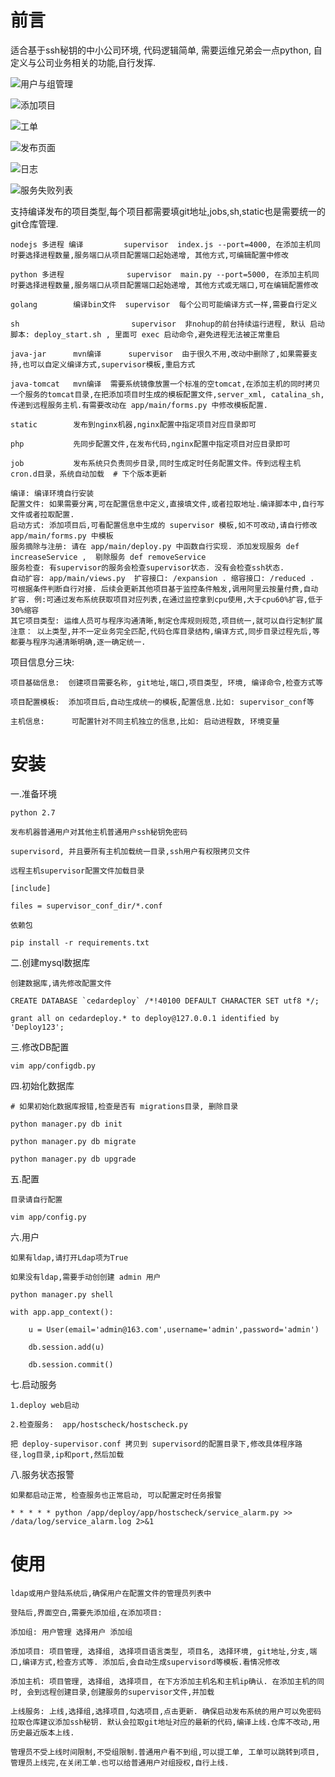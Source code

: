 # 前言

适合基于ssh秘钥的中小公司环境, 代码逻辑简单, 需要运维兄弟会一点python, 自定义与公司业务相关的功能,自行发挥.


   ![用户与组管理](https://github.com/liquanzhou/img/blob/master/cedardeploy/%E7%94%A8%E6%88%B7%E4%B8%8E%E7%BB%84%E7%AE%A1%E7%90%86.png "用户与组管理")
 
   ![添加项目](https://github.com/liquanzhou/img/blob/master/cedardeploy/111.jpeg "添加项目")

   ![工单](https://github.com/liquanzhou/img/blob/master/cedardeploy/444.jpeg "工单")

   ![发布页面](https://github.com/liquanzhou/img/blob/master/cedardeploy/333.jpeg "发布页面")

   ![日志](https://github.com/liquanzhou/img/blob/master/cedardeploy/222.jpeg "日志")

   ![服务失败列表](https://github.com/liquanzhou/img/blob/master/cedardeploy/%E6%9C%8D%E5%8A%A1%E5%A4%B1%E8%B4%A5%E5%88%97%E8%A1%A8.png "服务失败列表")


支持编译发布的项目类型,每个项目都需要填git地址,jobs,sh,static也是需要统一的git仓库管理.

    
    nodejs 多进程 编译         supervisor  index.js --port=4000, 在添加主机同时要选择进程数量,服务端口从项目配置端口起始递增, 其他方式,可编辑配置中修改

    python 多进程              supervisor  main.py --port=5000, 在添加主机同时要选择进程数量,服务端口从项目配置端口起始递增, 其他方式或无端口,可在编辑配置修改

    golang        编译bin文件  supervisor  每个公司可能编译方式一样,需要自行定义

    sh                         supervisor  非nohup的前台持续运行进程, 默认 启动脚本: deploy_start.sh , 里面可 exec 启动命令,避免进程无法被正常重启

    java-jar      mvn编译      supervisor  由于很久不用,改动中删除了,如果需要支持,也可以自定义编译方式,supervisor模板,重启方式

    java-tomcat   mvn编译  需要系统镜像放置一个标准的空tomcat,在添加主机的同时拷贝一个服务的tomcat目录,在把添加项目时生成的模板配置文件,server_xml, catalina_sh,传递到远程服务主机.有需要改动在 app/main/forms.py 中修改模板配置.

    static        发布到nginx机器,nginx配置中指定项目对应目录即可

    php           先同步配置文件,在发布代码,nginx配置中指定项目对应目录即可

    job           发布系统只负责同步目录,同时生成定时任务配置文件。传到远程主机cron.d目录，系统自动加载  # 下个版本更新

    编译: 编译环境自行安装
    配置文件: 如果需要分离,可在配置信息中定义,直接填文件,或者拉取地址.编译脚本中,自行写文件或者拉取配置.
    启动方式: 添加项目后,可看配置信息中生成的 supervisor 模板,如不可改动,请自行修改 app/main/forms.py 中模板
    服务摘除与注册: 请在 app/main/deploy.py 中函数自行实现. 添加发现服务 def increaseService ,  剔除服务 def removeService
    服务检查: 有supervisor的服务会检查supervisor状态. 没有会检查ssh状态.
    自动扩容: app/main/views.py  扩容接口: /expansion . 缩容接口: /reduced . 可根据条件判断自行对接. 后续会更新其他项目基于监控条件触发,调用阿里云按量付费,自动扩容. 例:可通过发布系统获取项目对应列表,在通过监控拿到cpu使用,大于cpu60%扩容,低于30%缩容
    其它项目类型: 运维人员可与程序沟通清晰,制定仓库规则规范,项目统一,就可以自行定制扩展
    注意： 以上类型,并不一定业务完全匹配,代码仓库目录结构,编译方式,同步目录过程先后,等都要与程序沟通清晰明确,逐一确定统一.  
    

项目信息分三块:

    项目基础信息:  创建项目需要名称, git地址,端口,项目类型, 环境, 编译命令,检查方式等

    项目配置模板:  添加项目后,自动生成统一的模板,配置信息.比如: supervisor_conf等

    主机信息:      可配置针对不同主机独立的信息,比如: 启动进程数, 环境变量


# 安装

一.准备环境

    python 2.7

    发布机器普通用户对其他主机普通用户ssh秘钥免密码

    supervisord, 并且要所有主机加载统一目录,ssh用户有权限拷贝文件

    远程主机supervisor配置文件加载目录

    [include]

    files = supervisor_conf_dir/*.conf

    依赖包

    pip install -r requirements.txt


二.创建mysql数据库

    创建数据库,请先修改配置文件

    CREATE DATABASE `cedardeploy` /*!40100 DEFAULT CHARACTER SET utf8 */;

    grant all on cedardeploy.* to deploy@127.0.0.1 identified by 'Deploy123';


三.修改DB配置

    vim app/configdb.py


四.初始化数据库

    # 如果初始化数据库报错,检查是否有 migrations目录, 删除目录

    python manager.py db init

    python manager.py db migrate

    python manager.py db upgrade




五.配置

    目录请自行配置

    vim app/config.py


六.用户

    如果有ldap,请打开Ldap项为True

    如果没有ldap,需要手动创创建 admin 用户

    python manager.py shell

    with app.app_context():

        u = User(email='admin@163.com',username='admin',password='admin')

        db.session.add(u)

        db.session.commit()




七.启动服务

    1.deploy web启动

    2.检查服务:  app/hostscheck/hostscheck.py

    把 deploy-supervisor.conf 拷贝到 supervisord的配置目录下,修改具体程序路径,log目录,ip和port,然后加载


八.服务状态报警

    如果都启动正常, 检查服务也正常启动, 可以配置定时任务报警

    * * * * * python /app/deploy/app/hostscheck/service_alarm.py >> /data/log/service_alarm.log 2>&1



# 使用

    ldap或用户登陆系统后,确保用户在配置文件的管理员列表中

    登陆后,界面空白,需要先添加组,在添加项目: 

    添加组: 用户管理 选择用户 添加组

    添加项目: 项目管理, 选择组, 选择项目语言类型, 项目名, 选择环境, git地址,分支,端口,编译方式,检查方式等. 添加后,会自动生成supervisord等模板.看情况修改

    添加主机: 项目管理, 选择组, 选择项目, 在下方添加主机名和主机ip确认. 在添加主机的同时, 会到远程创建目录,创建服务的supervisor文件,并加载

    上线服务: 上线,选择组,选择项目,勾选项目,点击更新. 确保启动发布系统的用户可以免密码拉取仓库建议添加ssh秘钥. 默认会拉取git地址对应的最新的代码,编译上线.仓库不改动,用历史最近版本上线.

    管理员不受上线时间限制,不受组限制.普通用户看不到组,可以提工单, 工单可以跳转到项目,管理员上线完,在关闭工单.也可以给普通用户对组授权,自行上线.



